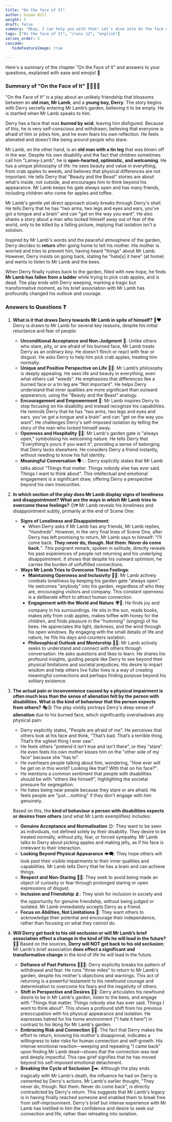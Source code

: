 ```yaml
---
title: "On the face of It"
author: Susan Hill
weight: 5
draft: false
summary: "Okay, I can help you with that! Let's dive into On the face of It and the questions related to it ..."
tags: ["On the face of It", "class 12", "english"]
series_order: 5
cascade:
   hideFeatureImage: true

---
```


Here's a summary of the chapter "On the Face of It" and answers to your questions, explained with ease and emojis! 🥳

### Summary of "On the Face of It" 🌿🧍‍♂️👦

"On the Face of It" is a play about an unlikely friendship that blossoms between an **old man, Mr Lamb**, and a **young boy, Derry**. The story begins with Derry secretly entering Mr Lamb’s garden, believing it to be empty. He is startled when Mr Lamb speaks to him.

Derry has a face that was **burned by acid**, leaving him disfigured. Because of this, he is very self-conscious and withdrawn, believing that everyone is afraid of him or pities him, and he even fears his own reflection. He feels alienated and doesn't like being around people who stare.

Mr Lamb, on the other hand, is an **old man with a tin leg** that was blown off in the war. Despite his own disability and the fact that children sometimes call him "Lamey-Lamb", he is **open-hearted, optimistic, and welcoming**. He has a unique philosophy of life: he sees beauty and value in everything, from crab apples to weeds, and believes that physical differences are not important. He tells Derry that "Beauty and the Beast" stories are about what's inside, not outside, and encourages him to think beyond his appearance. Mr Lamb keeps his gate always open and has many friends, including children who come for apples and toffee.

Mr Lamb's gentle yet direct approach slowly breaks through Derry's shell. He tells Derry that he has "two arms, two legs and eyes and ears, you’ve got a tongue and a brain" and can "get on the way you want". He also shares a story about a man who locked himself away out of fear of the world, only to be killed by a falling picture, implying that isolation isn't a solution.

Inspired by Mr Lamb's words and the peaceful atmosphere of the garden, Derry decides to **return** after going home to tell his mother. His mother is worried and tries to prevent him, having heard "things" about Mr Lamb. However, Derry insists on going back, stating he "hate[s] it here" (at home) and wants to listen to Mr Lamb and the bees.

When Derry finally rushes back to the garden, filled with new hope, he finds **Mr Lamb has fallen from a ladder** while trying to pick crab apples, and is dead. The play ends with Derry weeping, marking a tragic but transformative moment, as his brief association with Mr Lamb has profoundly changed his outlook and courage.

### Answers to Questions ❓

1.  **What is it that draws Derry towards Mr Lamb in spite of himself?** 🧲❤️
    Derry is drawn to Mr Lamb for several key reasons, despite his initial reluctance and fear of people:
    *   **Unconditional Acceptance and Non-Judgment** 🙏: Unlike others who stare, pity, or are afraid of his burned face, Mr Lamb treats Derry as an ordinary boy. He doesn't flinch or react with fear or disgust. He asks Derry to help him pick crab apples, treating him normally.
    *   **Unique and Positive Perspective on Life** 🌳🐝: Mr Lamb’s philosophy is deeply appealing. He sees life and beauty in everything, even what others call "weeds". He emphasizes that differences like a burned face or a tin leg are "Not important". He helps Derry understand that inner qualities are more significant than outward appearance, using the "Beauty and the Beast" analogy.
    *   **Encouragement and Empowerment** 💪: Mr Lamb inspires Derry to stop focusing on his disability and instead recognize his capabilities. He reminds Derry that he has "two arms, two legs and eyes and ears, you’ve got a tongue and a brain" and can "get on the way you want". He challenges Derry's self-imposed isolation by telling the story of the man who locked himself away.
    *   **Openness and Hospitality** 🏡🤝: Mr Lamb's garden gate is "always open," symbolising his welcoming nature. He tells Derry that "Everything’s yours if you want it", providing a sense of belonging that Derry lacks elsewhere. He considers Derry a friend instantly, without needing to know his full identity.
    *   **Meaningful Conversation** 🗣️💡: Derry explicitly states that Mr Lamb talks about "Things that matter. Things nobody else has ever said. Things I want to think about". This intellectual and emotional engagement is a significant draw, offering Derry a perspective beyond his own insecurities.

2.  **In which section of the play does Mr Lamb display signs of loneliness and disappointment? What are the ways in which Mr Lamb tries to overcome these feelings?** 😔💔
    Mr Lamb reveals his loneliness and disappointment subtly, primarily at the end of Scene One:
    *   **Signs of Loneliness and Disappointment**:
        *   When Derry asks if Mr Lamb has any friends, Mr Lamb replies, "Hundreds". However, in the very final lines of Scene One, after Derry has left promising to return, Mr Lamb says to himself: "I’ll come back. **They never do, though. Not them. Never do come back.**". This poignant remark, spoken in solitude, directly reveals his past experiences of people not returning and his underlying disappointment. It shows that despite his outward optimism, he carries the burden of unfulfilled connections.
    *   **Ways Mr Lamb Tries to Overcome These Feelings**:
        *   **Maintaining Openness and Inclusivity** 🚪👐: Mr Lamb actively combats loneliness by keeping his garden gate "always open". He welcomes "anybody" into his garden, regardless of who they are, encouraging visitors and company. This constant openness is a deliberate effort to attract human connection.
        *   **Engagement with the World and Nature** 🌍🌻: He finds joy and company in his surroundings. He sits in the sun, reads books, makes jelly from crab apples, makes toffee with honey for the children, and finds pleasure in the "humming" (singing) of his bees. He appreciates the light, darkness, and the wind through his open windows. By engaging with the small details of life and nature, he fills his days and counters isolation.
        *   **Philosophical Outlook and Mentorship** 🧠💡: Mr Lamb actively seeks to understand and connect with others through conversation. He asks questions and likes to learn. He shares his profound insights, guiding people like Derry to see beyond their physical limitations and societal prejudices. His desire to impart wisdom and help others live fuller lives is a way of creating meaningful connections and perhaps finding purpose beyond his solitary existence.

3.  **The actual pain or inconvenience caused by a physical impairment is often much less than the sense of alienation felt by the person with disabilities. What is the kind of behaviour that the person expects from others?** 🎭😢
    The play vividly portrays Derry's deep sense of **alienation** due to his burned face, which significantly overshadows any physical pain:
    *   Derry explicitly states, "People are afraid of me". He perceives that others look at his face and think, "That’s bad. That’s a terrible thing. That’s the ugliest thing I ever saw".
    *   He feels others "pretend it isn’t true and isn’t there", or they "stare". He even feels his own mother kisses him on the "other side of my face" because she "has to".
    *   He overhears people talking about him, wondering, "How ever will he get on in this world? Looking like that? With that on his face?".
    *   He mentions a common sentiment that people with disabilities should be with "others like himself", highlighting the societal pressure for segregation.
    *   He hates being near people because they stare or are afraid. He feels people are "just....nothing" if they don't engage with him genuinely.

    Based on this, the **kind of behaviour a person with disabilities expects or desires from others** (and what Mr Lamb exemplifies) includes:
    *   **Genuine Acceptance and Normalisation** 😊: They want to be seen as individuals, not defined solely by their disability. They desire to be treated normally, without pity, fear, or forced sympathy. Mr Lamb talks to Derry about picking apples and making jelly, as if his face is irrelevant to their interaction.
    *   **Looking Beyond Physical Appearance** 👁️‍🗨️: They hope others will look past their visible impairments to their inner qualities and capabilities. Mr Lamb tells Derry that he has a brain and can achieve things.
    *   **Respect and Non-Staring** 🚫👀: They seek to avoid being made an object of curiosity or fear through prolonged staring or open expressions of disgust.
    *   **Inclusion and Friendship** 🫂: They wish for inclusion in society and the opportunity for genuine friendship, without being judged or isolated. Mr Lamb immediately accepts Derry as a friend.
    *   **Focus on Abilities, Not Limitations** 💪: They want others to acknowledge their potential and encourage their independence, rather than focusing on what they *cannot* do.

4.  **Will Derry get back to his old seclusion or will Mr Lamb’s brief association effect a change in the kind of life he will lead in the future?** 🦋🚀
    Based on the sources, **Derry will NOT get back to his old seclusion**; Mr Lamb's brief association **does effect a significant and transformative change** in the kind of life he will lead in the future.
    *   **Defiance of Past Patterns** 🏃‍♂️💨: Derry explicitly breaks his pattern of withdrawal and fear. He runs "three miles" to return to Mr Lamb's garden, despite his mother's objections and warnings. This act of returning is a powerful testament to his newfound courage and determination to overcome his fears and the negativity of others.
    *   **Shift in Perspective and Desires** 🌟🧠: Derry articulates his newfound desire to be in Mr Lamb's garden, listen to the bees, and engage with "Things that matter. Things nobody else has ever said. Things I want to think about". This shows a profound shift from his previous preoccupation with his physical appearance and isolation. He expresses hatred for his home environment ("I hate it here") in contrast to his liking for Mr Lamb's garden.
    *   **Embracing Risk and Connection** 🤝💔: The fact that Derry makes the effort to return, knowing his mother's disapproval, indicates a willingness to take risks for human connection and self-growth. His intense emotional reaction—weeping and repeating "I came back" upon finding Mr Lamb dead—shows that the connection was real and deeply impactful. This raw grief signifies that he has moved beyond his self-imposed emotional detachment.
    *   **Breaking the Cycle of Seclusion** 🔄➡️: Although the play ends tragically with Mr Lamb's death, the influence he had on Derry is cemented by Derry's actions. Mr Lamb's earlier thought, "They never do, though. Not them. Never do come back", is directly contradicted by Derry's return. This suggests that Mr Lamb's legacy is in having finally reached someone and enabled them to break free from self-imprisonment. Derry's brief but intense experience with Mr Lamb has instilled in him the confidence and desire to seek out connection and life, rather than retreating into isolation.